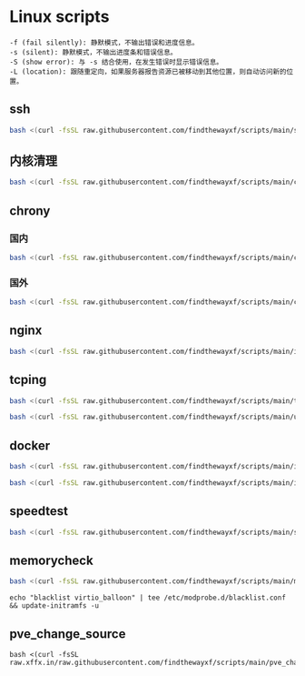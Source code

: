 # Linux scripts



```shell
-f (fail silently): 静默模式，不输出错误和进度信息。
-s (silent): 静默模式，不输出进度条和错误信息。
-S (show error): 与 -s 结合使用，在发生错误时显示错误信息。
-L (location): 跟随重定向，如果服务器报告资源已被移动到其他位置，则自动访问新的位置。
```



## ssh

```bash
bash <(curl -fsSL raw.githubusercontent.com/findthewayxf/scripts/main/ssh.sh) -og findthewayxf -p 22122 -d
```



## 内核清理

```bash
bash <(curl -fsSL raw.githubusercontent.com/findthewayxf/scripts/main/ckernel.sh) 
```



## chrony

### 国内

```bash
bash <(curl -fsSL raw.githubusercontent.com/findthewayxf/scripts/main/chrony-in.sh)
```

### 国外

```bash
bash <(curl -fsSL raw.githubusercontent.com/findthewayxf/scripts/main/chrony-out.sh)
```



## nginx

```bash
bash <(curl -fsSL raw.githubusercontent.com/findthewayxf/scripts/main/install-nginx.sh)
```



## tcping

```bash
bash <(curl -fsSL raw.githubusercontent.com/findthewayxf/scripts/main/tcping.sh) 
```

```bash
bash <(curl -fsSL raw.githubusercontent.com/findthewayxf/scripts/main/uninstall-tcping.sh) 
```



## docker

```bash
bash <(curl -fsSL raw.githubusercontent.com/findthewayxf/scripts/main/install-docker.sh) 
```



```bash
bash <(curl -fsSL raw.githubusercontent.com/findthewayxf/scripts/main/install-docker-in.sh) 
```



## speedtest

```bash
bash <(curl -fsSL raw.githubusercontent.com/findthewayxf/scripts/main/speedtest.sh) 
```



## memorycheck

```bash
bash <(curl -fsSL raw.githubusercontent.com/findthewayxf/scripts/main/memoryCheck.sh) 
```

```shell
echo "blacklist virtio_balloon" | tee /etc/modprobe.d/blacklist.conf && update-initramfs -u
```



## pve_change_source

```shell
bash <(curl -fsSL raw.xffx.in/raw.githubusercontent.com/findthewayxf/scripts/main/pve_change_source.sh)
```

